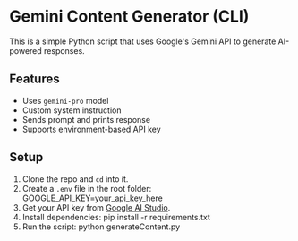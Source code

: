 # Gemini Content Generator (CLI)

This is a simple Python script that uses Google's Gemini API to generate AI-powered responses.

## Features

- Uses `gemini-pro` model
- Custom system instruction
- Sends prompt and prints response
- Supports environment-based API key

## Setup

1. Clone the repo and `cd` into it.
2. Create a `.env` file in the root folder: GOOGLE_API_KEY=your_api_key_here
3. Get your API key from [Google AI Studio](https://makersuite.google.com/app/apikey).
4. Install dependencies: pip install -r requirements.txt
5. Run the script: python generateContent.py
